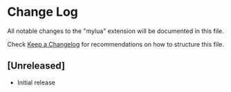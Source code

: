 # Change Log

All notable changes to the "mylua" extension will be documented in this file.

Check [Keep a Changelog](http://keepachangelog.com/) for recommendations on how to structure this file.

## [Unreleased]

- Initial release